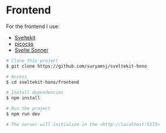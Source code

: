 # Frontend
For the frontend I use:
- [Sveltekit](https://kit.svelte.dev/)
- [picocss](https://picocss.com/)
- [Svelte Sonner](https://github.com/wobsoriano/svelte-sonner)

```bash
# Clone this project
$ git clone https://github.com/suryamsj/sveltekit-hono

# Access
$ cd sveltekit-hono/frontend

# Install dependencies
$ npm install

# Run the project
$ npm run dev

# The server will initialize in the <http://localhost:5173>
```